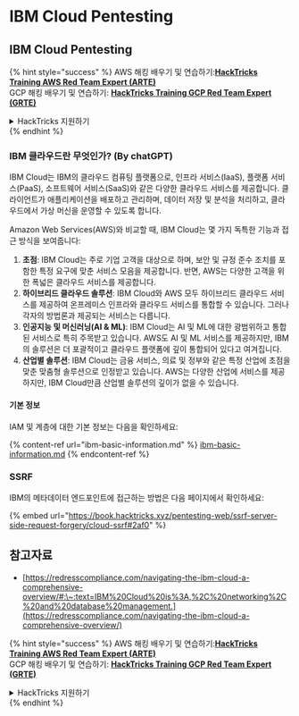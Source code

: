 # IBM Cloud Pentesting

## IBM Cloud Pentesting

{% hint style="success" %}
AWS 해킹 배우기 및 연습하기:<img src="../../.gitbook/assets/image (1).png" alt="" data-size="line">[**HackTricks Training AWS Red Team Expert (ARTE)**](https://training.hacktricks.xyz/courses/arte)<img src="../../.gitbook/assets/image (1).png" alt="" data-size="line">\
GCP 해킹 배우기 및 연습하기: <img src="../../.gitbook/assets/image (2).png" alt="" data-size="line">[**HackTricks Training GCP Red Team Expert (GRTE)**<img src="../../.gitbook/assets/image (2).png" alt="" data-size="line">](https://training.hacktricks.xyz/courses/grte)

<details>

<summary>HackTricks 지원하기</summary>

* [**구독 계획**](https://github.com/sponsors/carlospolop) 확인하기!
* **💬 [**Discord 그룹**](https://discord.gg/hRep4RUj7f) 또는 [**텔레그램 그룹**](https://t.me/peass)에 참여하거나 **Twitter** 🐦 [**@hacktricks\_live**](https://twitter.com/hacktricks\_live)**를 팔로우하세요.**
* **[**HackTricks**](https://github.com/carlospolop/hacktricks) 및 [**HackTricks Cloud**](https://github.com/carlospolop/hacktricks-cloud) 깃허브 리포에 PR을 제출하여 해킹 팁을 공유하세요.**

</details>
{% endhint %}

### IBM 클라우드란 무엇인가? (By chatGPT)

IBM Cloud는 IBM의 클라우드 컴퓨팅 플랫폼으로, 인프라 서비스(IaaS), 플랫폼 서비스(PaaS), 소프트웨어 서비스(SaaS)와 같은 다양한 클라우드 서비스를 제공합니다. 클라이언트가 애플리케이션을 배포하고 관리하며, 데이터 저장 및 분석을 처리하고, 클라우드에서 가상 머신을 운영할 수 있도록 합니다.

Amazon Web Services(AWS)와 비교할 때, IBM Cloud는 몇 가지 독특한 기능과 접근 방식을 보여줍니다:

1. **초점**: IBM Cloud는 주로 기업 고객을 대상으로 하며, 보안 및 규정 준수 조치를 포함한 특정 요구에 맞춘 서비스 모음을 제공합니다. 반면, AWS는 다양한 고객을 위한 폭넓은 클라우드 서비스를 제공합니다.
2. **하이브리드 클라우드 솔루션**: IBM Cloud와 AWS 모두 하이브리드 클라우드 서비스를 제공하여 온프레미스 인프라와 클라우드 서비스를 통합할 수 있습니다. 그러나 각자의 방법론과 제공되는 서비스는 다릅니다.
3. **인공지능 및 머신러닝(AI & ML)**: IBM Cloud는 AI 및 ML에 대한 광범위하고 통합된 서비스로 특히 주목받고 있습니다. AWS도 AI 및 ML 서비스를 제공하지만, IBM의 솔루션은 더 포괄적이고 클라우드 플랫폼에 깊이 통합되어 있다고 여겨집니다.
4. **산업별 솔루션**: IBM Cloud는 금융 서비스, 의료 및 정부와 같은 특정 산업에 초점을 맞춘 맞춤형 솔루션으로 인정받고 있습니다. AWS는 다양한 산업에 서비스를 제공하지만, IBM Cloud만큼 산업별 솔루션의 깊이가 없을 수 있습니다.

#### 기본 정보

IAM 및 계층에 대한 기본 정보는 다음을 확인하세요:

{% content-ref url="ibm-basic-information.md" %}
[ibm-basic-information.md](ibm-basic-information.md)
{% endcontent-ref %}

### SSRF

IBM의 메타데이터 엔드포인트에 접근하는 방법은 다음 페이지에서 확인하세요:

{% embed url="https://book.hacktricks.xyz/pentesting-web/ssrf-server-side-request-forgery/cloud-ssrf#2af0" %}

## 참고자료

* [https://redresscompliance.com/navigating-the-ibm-cloud-a-comprehensive-overview/#:\~:text=IBM%20Cloud%20is%3A,%2C%20networking%2C%20and%20database%20management.](https://redresscompliance.com/navigating-the-ibm-cloud-a-comprehensive-overview/)

{% hint style="success" %}
AWS 해킹 배우기 및 연습하기:<img src="../../.gitbook/assets/image (1).png" alt="" data-size="line">[**HackTricks Training AWS Red Team Expert (ARTE)**](https://training.hacktricks.xyz/courses/arte)<img src="../../.gitbook/assets/image (1).png" alt="" data-size="line">\
GCP 해킹 배우기 및 연습하기: <img src="../../.gitbook/assets/image (2).png" alt="" data-size="line">[**HackTricks Training GCP Red Team Expert (GRTE)**<img src="../../.gitbook/assets/image (2).png" alt="" data-size="line">](https://training.hacktricks.xyz/courses/grte)

<details>

<summary>HackTricks 지원하기</summary>

* [**구독 계획**](https://github.com/sponsors/carlospolop) 확인하기!
* **💬 [**Discord 그룹**](https://discord.gg/hRep4RUj7f) 또는 [**텔레그램 그룹**](https://t.me/peass)에 참여하거나 **Twitter** 🐦 [**@hacktricks\_live**](https://twitter.com/hacktricks\_live)**를 팔로우하세요.**
* **[**HackTricks**](https://github.com/carlospolop/hacktricks) 및 [**HackTricks Cloud**](https://github.com/carlospolop/hacktricks-cloud) 깃허브 리포에 PR을 제출하여 해킹 팁을 공유하세요.**

</details>
{% endhint %}
